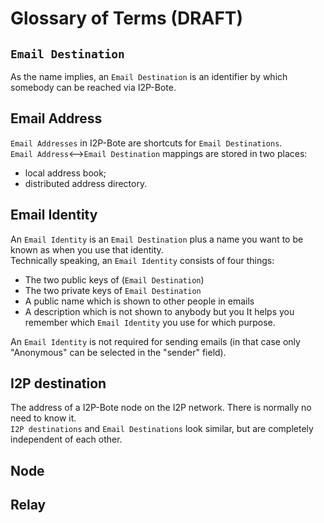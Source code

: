 # Glossary of Terms (DRAFT)

## `Email Destination`

As the name implies, an `Email Destination` is an identifier by which somebody can be reached via I2P-Bote.

## Email Address

`Email Addresses` in I2P-Bote are shortcuts for `Email Destinations`.   
`Email Address`<-->`Email Destination` mappings are stored in two places:
- local address book;
- distributed address directory.

## Email Identity

An `Email Identity` is an `Email Destination` plus a name you want to be known as when you use that identity.   
Technically speaking, an `Email Identity` consists of four things:

* The two public keys of (`Email Destination`)
* The two private keys of `Email Destination`
* A public name which is shown to other people in emails
* A description which is not shown to anybody but you
  It helps you remember which `Email Identity` you use for which purpose.

An `Email Identity` is not required for sending emails (in that case only "Anonymous" can be selected in the "sender" field).

## I2P destination

The address of a I2P-Bote node on the I2P network. There is normally no need to know it.   
`I2P destinations` and `Email Destinations` look similar, but are completely independent of each other.


## Node

## Relay
